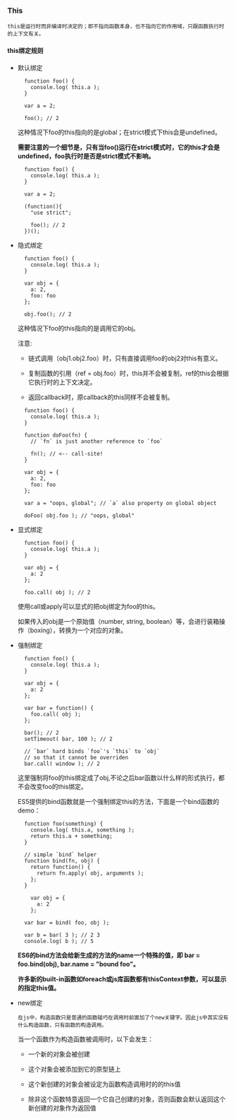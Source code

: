 ### This

`this是运行时而非编译时决定的；即不指向函数本身，也不指向它的作用域，只跟函数执行时的上下文有关。`

#### this绑定规则

- 默认绑定

  ```
    function foo() {
      console.log( this.a );
    }

    var a = 2;

    foo(); // 2
  ```
  这种情况下foo的this指向的是global；在strict模式下this会是undefined。
  
  **需要注意的一个细节是，只有当foo()运行在strict模式时，它的this才会是undefined，foo执行时是否是strict模式不影响。**
  
  ```
    function foo() {
      console.log( this.a );
    }

    var a = 2;

    (function(){
      "use strict";

      foo(); // 2
    })();
  ```
  
- 隐式绑定

  ```
    function foo() {
      console.log( this.a );
    }

    var obj = {
      a: 2,
      foo: foo
    };

    obj.foo(); // 2
  ```
  
  这种情况下foo的this指向的是调用它的obj。
  
  注意:
  
  - 链式调用（obj1.obj2.foo）时，只有直接调用foo的obj2对this有意义。

  - 复制函数的引用（ref = obj.foo）时，this并不会被复制，ref的this会根据它执行时的上下文决定。

  - 返回callback时，原callback的this同样不会被复制。

  ```
    function foo() {
      console.log( this.a );
    }

    function doFoo(fn) {
      // `fn` is just another reference to `foo`

      fn(); // <-- call-site!
    }

    var obj = {
      a: 2,
      foo: foo
    };

    var a = "oops, global"; // `a` also property on global object

    doFoo( obj.foo ); // "oops, global"
  ```
      
- 显式绑定

  ```
    function foo() {
      console.log( this.a );
    }

    var obj = {
      a: 2
    };

    foo.call( obj ); // 2
  ```
  
  使用call或apply可以显式的把obj绑定为foo的this。

  如果传入的obj是一个原始值（number, string, boolean）等，会进行装箱操作（boxing），转换为一个对应的对象。

- 强制绑定

  ```
    function foo() {
      console.log( this.a );
    }

    var obj = {
      a: 2
    };

    var bar = function() {
      foo.call( obj );
    };

    bar(); // 2
    setTimeout( bar, 100 ); // 2

    // `bar` hard binds `foo`'s `this` to `obj`
    // so that it cannot be overriden
    bar.call( window ); // 2
  ```
  
  这里强制将foo的this绑定成了obj,不论之后bar函数以什么样的形式执行，都不会改变foo的this绑定。

  ES5提供的bind函数就是一个强制绑定this的方法，下面是一个bind函数的demo：

  ```
    function foo(something) {
      console.log( this.a, something );
      return this.a + something;
    }

    // simple `bind` helper
    function bind(fn, obj) {
      return function() {
        return fn.apply( obj, arguments );
      };
    }

      var obj = {
        a: 2
      };

    var bar = bind( foo, obj );

    var b = bar( 3 ); // 2 3
    console.log( b ); // 5
  ```

  **ES6的bind方法会给新生成的方法的name一个特殊的值，即 bar = foo.bind(obj), bar.name = "bound foo"。**

  **许多新的built-in函数如foreach或js库函数都有thisContext参数，可以显示的指定this值。**

- new绑定

    `在js中，构造函数只是普通的函数碰巧在调用时前面加了个new关键字。因此js中其实没有什么构造函数，只有函数的构造调用。`

    当一个函数作为构造函数被调用时，以下会发生：

    - 一个新的对象会被创建

    - 这个对象会被添加到它的原型链上

    - 这个新创建的对象会被设定为函数构造调用时的的this值

    - 除非这个函数特意返回一个它自己创建的对象，否则函数会默认返回这个新创建的对象作为返回值
